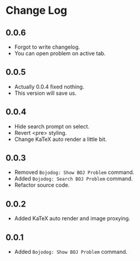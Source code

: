 # Change Log

## 0.0.6

- Forgot to write changelog.
- You can open problem on active tab.

## 0.0.5

- Actually 0.0.4 fixed nothing.
- This version will save us.

## 0.0.4

- Hide search prompt on select.
- Revert \<pre\> styling.
- Change KaTeX auto render a little bit.

## 0.0.3

- Removed `Bojodog: Show BOJ Problem` command.
- Added `Bojodog: Search BOJ Problem` command.
- Refactor source code.

## 0.0.2

- Added KaTeX auto render and image proxying.

## 0.0.1

- Added `Bojodog: Show BOJ Problem` command.
